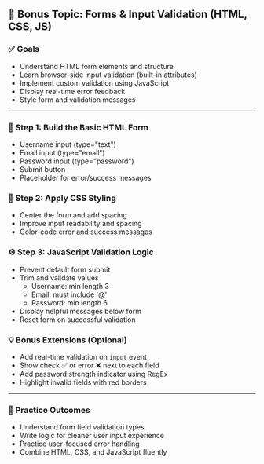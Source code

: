 ## 📅 Bonus Topic: Forms & Input Validation (HTML, CSS, JS)

### ✅ Goals
- Understand HTML form elements and structure
- Learn browser-side input validation (built-in attributes)
- Implement custom validation using JavaScript
- Display real-time error feedback
- Style form and validation messages

---

### 🧱 Step 1: Build the Basic HTML Form
- Username input (type="text")
- Email input (type="email")
- Password input (type="password")
- Submit button
- Placeholder for error/success messages

### 🎨 Step 2: Apply CSS Styling
- Center the form and add spacing
- Improve input readability and spacing
- Color-code error and success messages

### ⚙️ Step 3: JavaScript Validation Logic
- Prevent default form submit
- Trim and validate values
  - Username: min length 3
  - Email: must include '@'
  - Password: min length 6
- Display helpful messages below form
- Reset form on successful validation

### 💡 Bonus Extensions (Optional)
- Add real-time validation on `input` event
- Show check ✅ or error ❌ next to each field
- Add password strength indicator using RegEx
- Highlight invalid fields with red borders

---

### 🧪 Practice Outcomes
- Understand form field validation types
- Write logic for cleaner user input experience
- Practice user-focused error handling
- Combine HTML, CSS, and JavaScript fluently

